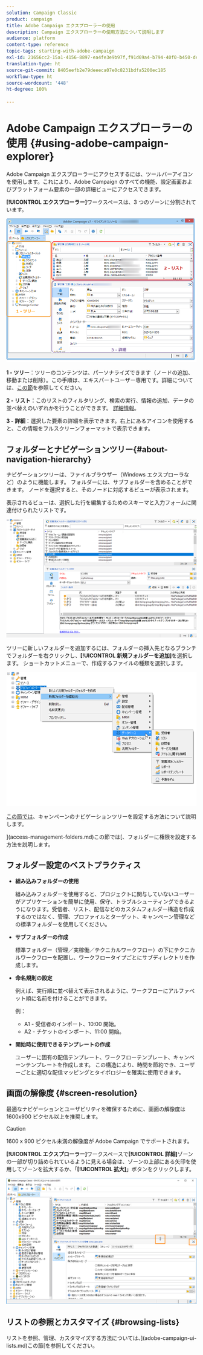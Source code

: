 ```yaml
---
solution: Campaign Classic
product: campaign
title: Adobe Campaign エクスプローラーの使用
description: Campaign エクスプローラーの使用方法について説明します
audience: platform
content-type: reference
topic-tags: starting-with-adobe-campaign
exl-id: 21656cc2-15a1-4156-8897-ea4fe3e9b97f,f91d69a4-b794-40f0-b450-de862d7333e2
translation-type: ht
source-git-commit: 8405eefb2e79deeeca07e0c8231bdfa5200ec185
workflow-type: ht
source-wordcount: '448'
ht-degree: 100%

---
```


# Adobe Campaign エクスプローラーの使用 {#using-adobe-campaign-explorer}

Adobe Campaign エクスプローラーにアクセスするには、ツールバーアイコンを使用します。これにより、Adobe Campaign のすべての機能、設定画面およびプラットフォーム要素の一部の詳細ビューにアクセスできます。

**[!UICONTROL エクスプローラー]**&#x200B;ワークスペースは、3 つのゾーンに分割されています。

![](assets/s_ncs_user_navigation.png)

**1 - ツリー**：ツリーのコンテンツは、パーソナライズできます（ノードの追加、移動または削除）。この手順は、エキスパートユーザー専用です。詳細については、[この節](#about-navigation-hierarchy)を参照してください。

**2 - リスト**：このリストのフィルタリング、検索の実行、情報の追加、データの並べ替えのいずれかを行うことができます。 [詳細情報](adobe-campaign-ui-lists.md)。

**3 - 詳細**：選択した要素の詳細を表示できます。右上にあるアイコンを使用すると、この情報をフルスクリーンフォーマットで表示できます。

## フォルダーとナビゲーションツリー{#about-navigation-hierarchy}

ナビゲーションツリーは、ファイルブラウザー（Windows エクスプローラなど）のように機能します。 フォルダーには、サブフォルダーを含めることができます。 ノードを選択すると、そのノードに対応するビューが表示されます。

表示されるビューは、選択した行を編集するためのスキーマと入力フォームに関連付けられたリストです。

![](assets/d_ncs_integration_navigation.png)

ツリーに新しいフォルダーを追加するには、フォルダーの挿入先となるブランチでフォルダーを右クリックし、**[!UICONTROL 新規フォルダーを追加]**&#x200B;を選択します。 ショートカットメニューで、作成するファイルの種類を選択します。

![](assets/d_ncs_integration_navigation_create.png)

[この節では](../../configuration/using/configuration.md)、キャンペーンのナビゲーションツリーを設定する方法について説明します。

](access-management-folders.md)この節では[、フォルダーに権限を設定する方法を説明します。

## フォルダー設定のベストプラクティス

* **組み込みフォルダーの使用**

   組み込みフォルダーを使用すると、プロジェクトに関与していないユーザーがアプリケーションを簡単に使用、保守、トラブルシューティングできるようになります。受信者、リスト、配信などのカスタムフォルダー構造を作成するのではなく、管理、プロファイルとターゲット、キャンペーン管理などの標準フォルダーを使用してください。

* **サブフォルダーの作成**

   標準フォルダー（管理／実稼働／テクニカルワークフロー）の下にテクニカルワークフローを配置し、ワークフロータイプごとにサブディレクトリを作成します。

* **命名規則の設定**

   例えば、実行順に並べ替えて表示されるように、ワークフローにアルファベット順に名前を付けることができます。

   例：

   * A1 - 受信者のインポート、10:00 開始。
   * A2 - チケットのインポート、11:00 開始。

* **開始時に使用できるテンプレートの作成**

   ユーザーに固有の配信テンプレート、ワークフローテンプレート、キャンペーンテンプレートを作成します。 この構造により、時間を節約でき、ユーザーごとに適切な配信マッピングとタイポロジーを確実に使用できます。

## 画面の解像度 {#screen-resolution}

最適なナビゲーションとユーザビリティを確保するために、画面の解像度は 1600x900 ピクセル以上を推奨します。

>[!CAUTION]
>
>1600 x 900 ピクセル未満の解像度が Adobe Campaign でサポートされます。

**[!UICONTROL エクスプローラー]**&#x200B;ワークスペースで&#x200B;**[!UICONTROL 詳細]**&#x200B;ゾーンの一部が切り詰められているように見える場合は、ゾーンの上部にある矢印を使用してゾーンを拡大するか、「**[!UICONTROL 拡大]**」ボタンをクリックします。

![](assets/s_ncs_user_resolution.png)

## リストの参照とカスタマイズ {#browsing-lists}

リストを参照、管理、カスタマイズする方法については、](adobe-campaign-ui-lists.md)この節[を参照してください。
